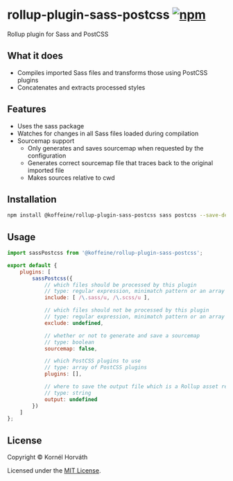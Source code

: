 <h1>
	rollup-plugin-sass-postcss
	<a href="https://www.npmjs.com/package/@koffeine/rollup-plugin-sass-postcss"><img alt="npm" src="https://img.shields.io/npm/v/@koffeine/rollup-plugin-sass-postcss"></a>
</h1>

Rollup plugin for Sass and PostCSS

## What it does

- Compiles imported Sass files and transforms those using PostCSS plugins
- Concatenates and extracts processed styles

## Features

- Uses the sass package
- Watches for changes in all Sass files loaded during compilation
- Sourcemap support
	- Only generates and saves sourcemap when requested by the configuration
	- Generates correct sourcemap file that traces back to the original imported file
	- Makes sources relative to cwd

## Installation

```sh
npm install @koffeine/rollup-plugin-sass-postcss sass postcss --save-dev
```

## Usage

```js
import sassPostcss from '@koffeine/rollup-plugin-sass-postcss';

export default {
    plugins: [
        sassPostcss({
            // which files should be processed by this plugin
            // type: regular expression, minimatch pattern or an array of regular expressions and minimatch patterns
            include: [ /\.sass/u, /\.scss/u ],

            // which files should not be processed by this plugin
            // type: regular expression, minimatch pattern or an array of regular expressions and minimatch patterns
            exclude: undefined,

            // whether or not to generate and save a sourcemap
            // type: boolean
            sourcemap: false,

            // which PostCSS plugins to use
            // type: array of PostCSS plugins
            plugins: [],

            // where to save the output file which is a Rollup asset relative to output.dir (required)
            // type: string
            output: undefined
        })
    ]
};
```

## License

Copyright © Kornél Horváth

Licensed under the [MIT License](https://raw.githubusercontent.com/koffeine/rollup-plugin-sass-postcss/master/LICENSE).
